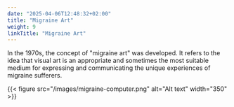 ```yaml
---
date: "2025-04-06T12:48:32+02:00"
title: "Migraine Art"
weight: 9
linkTitle: "Migraine Art"
---
```


In the 1970s, the concept of "migraine art" was developed. It refers to the idea that visual art is an appropriate and sometimes the most suitable medium for expressing and communicating the unique experiences of migraine sufferers.

{{< figure src="/images/migraine-computer.png" alt="Alt text" width="350" >}}
